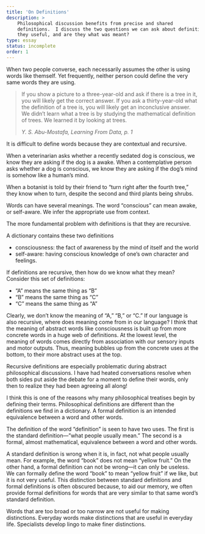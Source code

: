 ```yaml
---
title: 'On Definitions'
description: >
    Philosophical discussion benefits from precise and shared
    definitions.  I discuss the two questions we can ask about definitions—are
    they useful, and are they what was meant?
type: essay
status: incomplete
order: 1
---
```


When two people converse, each necessarily assumes the other is using words like themself.  Yet frequently, neither person could define the very same words they are using.

<blockquote>
<p>If you show a picture to a three-year-old and ask if there is a tree in it, you will likely get the correct answer.  If you ask a thirty-year-old what the definition of a tree is, you will likely get an inconclusive answer.  We didn’t learn what a tree is by studying the mathematical definition of trees.  We learned it by looking at trees.</p>
<cite>Y. S. Abu-Mostafa, Learning From Data, p. 1</cite>
</blockquote>

It is difficult to define words because they are contextual and recursive.

When a veterinarian asks whether a recently sedated dog is conscious, we know they are asking if the dog is a awake.  When a contemplative person asks whether a dog is conscious, we know they are asking if the dog’s mind is somehow like a human’s mind.

When a botanist is told by their friend to “turn right after the fourth tree,” they know when to turn, despite the second and third plants being shrubs.

Words can have several meanings.  The word “conscious” can mean awake, or self-aware.  We infer the appropriate use from context.

The more fundamental problem with definitions is that they are recursive.

A dictionary contains these two definitions

- consciousness: the fact of awareness by the mind of itself and the world
- self-aware: having conscious knowledge of one’s own character and feelings.

If definitions are recursive, then how do we know what they mean?  Consider this set of definitions:

- “A” means the same thing as “B”
- “B” means the same thing as “C”
- “C” means the same thing as “A”

Clearly, we don’t know the meaning of “A,” “B,” or “C.”  If our language is also recursive, where does meaning come from in our language?  I think that the meaning of abstract words like consciousness is built up from more concrete words in a huge web of definitions.  At the lowest level, the meaning of words comes directly from association with our sensory inputs and motor outputs.  Thus, meaning bubbles up from the concrete uses at the bottom, to their more abstract uses at the top.

Recursive definitions are especially problematic during abstract philosophical discussions.  I have had heated conversations resolve when both sides put aside the debate for a moment to define their words, only then to realize they had been agreeing all along!

I think this is one of the reasons why many philosophical treatises begin by defining their terms.  Philosophical definitions are different than the definitions we find in a dictionary.  A formal definition is an intended equivalence between a word and other words.

The definition of the word “definition” is seen to have two uses.  The first is the standard definition—”what people usually mean.”  The second is a formal, almost mathematical, equivalence between a word and other words.

A standard definition is wrong when it is, in fact, not what people usually mean.  For example, the word “book” does not mean “yellow fruit.”  On the other hand, a formal definition can not be wrong—it can only be useless.  We can formally define the word “book” to mean “yellow fruit” if we like, but it is not very useful.  This distinction between standard definitions and formal definitions is often obscured because, to aid our memory, we often provide formal definitions for words that are very similar to that same word’s standard definition.

Words that are too broad or too narrow are not useful for making distinctions.  Everyday words make distinctions that are useful in everyday life.  Specialists develop lingo to make finer distinctions.
